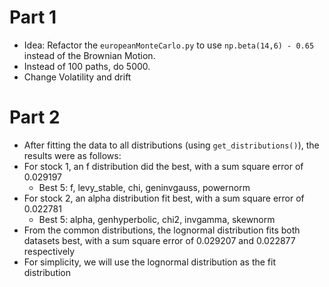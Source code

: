 # Part 1

- Idea: Refactor the `europeanMonteCarlo.py` to use 
`np.beta(14,6) - 0.65` instead of the Brownian Motion.
- Instead of 100 paths, do 5000.
- Change Volatility and drift


# Part 2

- After fitting the data to all distributions (using `get_distributions()`), the results were as follows:
- For stock 1, an f distribution did the best, with a sum square error of 0.029197
    - Best 5: f, levy_stable, chi, geninvgauss, powernorm
- For stock 2, an alpha distribution fit best, with a sum square error of 0.022781
    - Best 5: alpha, genhyperbolic, chi2, invgamma, skewnorm
- From the common distributions, the lognormal distribution fits both datasets best, with a sum square error of 0.029207 and 0.022877 respectively
- For simplicity, we will use the lognormal distribution as the fit distribution